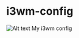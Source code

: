 i3wm-config
===========
![Alt text](https://raw.githubusercontent.com/stigmat4j/i3wm-config/master/preview.jpg)
My i3wm config
